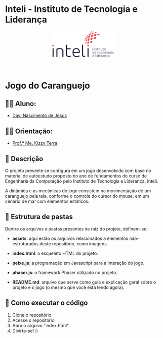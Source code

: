 # Inteli - Instituto de Tecnologia e Liderança 

<p align="center">
<a href= "https://www.inteli.edu.br/"><img src="assets/inteli.png" alt="Inteli - Instituto de Tecnologia e Liderança" border="0" width=40% height=40%></a>
</p>

<br>

# Jogo do Caranguejo

## 👨‍🎓 Aluno:
- <a href="https://github.com/nDaviii/">Davi Nascimento de Jesus</a>

## 👩‍🏫 Orientação: 
- <a href="https://br.linkedin.com/in/kizzyterra">Prof.ª Me. Kizzy Terra</a>

## 📜 Descrição

O projeto presente se configura em um jogo desenvolvido com base no material de autoestudo proposto no ano de fundamentos do curso de Engenharia da Computação pelo Instituto de Tecnologia e Liderança, Inteli. 

A dinâmica e as mecânicas do jogo consistem na movimentação de um caranguejo pela tela, conforme o controle do cursor do mouse, em um cenário de mar com elementos estáticos.


## 📁 Estrutura de pastas

Dentre os arquivos e pastas presentes na raiz do projeto, definem-se:

- <b>assets</b>: aqui estão os arquivos relacionados a elementos não-estruturados deste repositório, como imagens.

- <b>index.html</b>: o esqueleto HTML do projeto.
  
- <b>peixe.js</b>: a programação em Javascript para a interação do jogo.

- <b>phaser.js</b>: o framework Phaser utilizado no projeto.

- <b>README.md</b>: arquivo que serve como guia e explicação geral sobre o projeto e o jogo (o mesmo que você está lendo agora).

## 🔧 Como executar o código
1. Clone o repositório
2. Acesse o repositório
3. Abra o arquivo "index.html"
4. Divirta-se! :)
